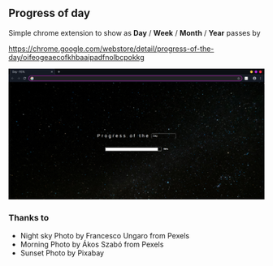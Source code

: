 ## Progress of day

Simple chrome extension to show as **Day** / **Week** / **Month** / **Year** passes by

https://chrome.google.com/webstore/detail/progress-of-the-day/oifeogeaecofkhbaaipadfnolbcpokkg

![Screen shot](/screen_shot.png)

### Thanks to

- Night sky Photo by Francesco Ungaro from Pexels
- Morning Photo by Ákos Szabó from Pexels
- Sunset Photo by Pixabay
